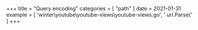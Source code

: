 +++
title = "Query encoding"
categories = [ "path" ]
date = 2021-01-31
example = [
   'winter\youtube\youtube-views\youtube-views.go', ' url.Parse('
]
+++
